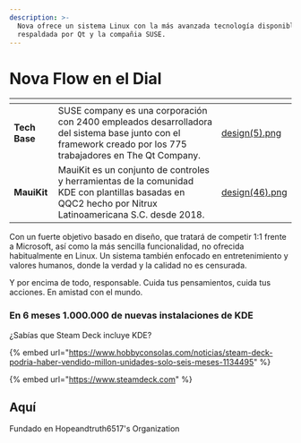 ```yaml
---
description: >-
  Nova ofrece un sistema Linux con la más avanzada tecnología disponible
  respaldada por Qt y la compañia SUSE.
---
```


# Nova Flow en el Dial

<table data-view="cards"><thead><tr><th></th><th></th><th data-hidden data-card-cover data-type="files"></th></tr></thead><tbody><tr><td><strong>Tech Base</strong></td><td>SUSE company es una corporación con 2400 empleados desarrolladora del sistema base junto con el framework creado por los 775 trabajadores en The Qt Company.</td><td><a href=".gitbook/assets/design(5).png">design(5).png</a></td></tr><tr><td><strong>MauiKit</strong></td><td>MauiKit es un conjunto de controles y herramientas de la comunidad KDE con plantillas basadas en QQC2 hecho por Nitrux Latinoamericana S.C. desde 2018.</td><td><a href=".gitbook/assets/design(46).png">design(46).png</a></td></tr></tbody></table>

Con un fuerte objetivo basado en diseño, que tratará de competir 1:1 frente a Microsoft, así como la más sencilla funcionalidad, no ofrecida habitualmente en Linux. Un sistema también enfocado en entretenimiento y valores humanos, donde la verdad y la calidad no es censurada.

Y por encima de todo, responsable. Cuida tus pensamientos, cuida tus acciones. En amistad con el mundo.

### En 6 meses 1.000.000 de nuevas instalaciones de KDE

¿Sabías que Steam Deck incluye KDE?

{% embed url="https://www.hobbyconsolas.com/noticias/steam-deck-podria-haber-vendido-millon-unidades-solo-seis-meses-1134495" %}

{% embed url="https://www.steamdeck.com" %}

## Aquí

Fundado en Hopeandtruth6517's Organization
